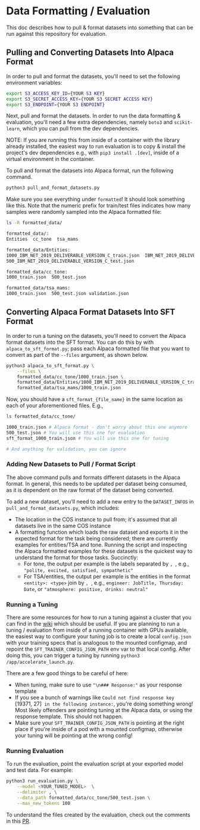 # Data Formatting / Evaluation
This doc describes how to pull & format datasets into something that can be run against this repository for evaluation.

## Pulling and Converting Datasets Into Alpaca Format
In order to pull and format the datasets, you'll need to set the following environment variables:

```bash
export S3_ACCESS_KEY_ID={YOUR S3 KEY}
export S3_SECRET_ACCESS_KEY={YOUR S3 SECRET ACCESS KEY}
export S3_ENDPOINT={YOUR S3 ENDPOINT}
```

Next, pull and format the datasets. In order to run the data formatting & evaluation, you'll need a few extra dependencies, namely `boto3` and `scikit-learn`, which you can pull from the dev dependencies.

NOTE: If you are running this from inside of a container with the library already installed, the easiest way to run evaluation is to copy & install the project's dev dependencies e.g., with `pip3 install .[dev]`, inside of a virtual environment in the container.

To pull and format the datasets into Alpaca format, run the following command.
```bash
python3 pull_and_format_datasets.py
```

Make sure you see everything under `formatted`! It should look something like this. Note that the numeric prefix for train/test files indicates how many samples were randomly sampled into the Alpaca formatted file:
```bash
ls -R formatted_data/

formatted_data/:
Entities  cc_tone  tsa_mams

formatted_data/Entities:
1000_IBM_NET_2019_DELIVERABLE_VERSION_C_train.json  IBM_NET_2019_DELIVERABLE_VERSION_C_dev.json
500_IBM_NET_2019_DELIVERABLE_VERSION_C_test.json

formatted_data/cc_tone:
1000_train.json  500_test.json

formatted_data/tsa_mams:
1000_train.json  500_test.json validation.json
```

## Converting Alpaca Format Datasets Into SFT Format

In order to run a tuning on the datasets, you'll need to convert the Alpaca format datasets into the SFT format. You can do this by with `alpaca_to_sft_format.py`; pass each Alpaca formatted file that you want to convert as part of the `--files` argument, as shown below.

```bash
python3 alpaca_to_sft_format.py \
    --files \
    formatted_data/cc_tone/1000_train.json \
    formatted_data/Entities/1000_IBM_NET_2019_DELIVERABLE_VERSION_C_train.json \
    formatted_data/tsa_mams/1000_train.json
```

Now, you should have a `sft_format_{file_name}` in the same location as each of your aforementioned files. E.g.,
```bash
ls formatted_data/cc_tone/

1000_train.json # Alpaca format - don't worry about this one anymore
500_test.json # You will use this one for evaluation
sft_format_1000_train.json # You will use this one for tuning

# And anything for validation, you can ignore
```

### Adding New Datasets to Pull / Format Script
The above command pulls and formats different datasets in the Alpaca format. In general, this needs to be updated per dataset being consumed, as it is dependent on the raw format of the dataset being converted.

To add a new dataset, you'll need to add a new entry to the `DATASET_INFOS` in `pull_and_format_datasets.py`, which includes:

- The location in the COS instance to pull from; it's assumed that all datasets live in the same COS instance
- A formatting function which loads the raw dataset and exports it in the expected format for the task being considered; there are currently examples for entities/TSA and tone. Running the script and inspecting the Alpaca formatted examples for these datasets is the quickest way to understand the format for those tasks. Succinctly:
    - For tone, the output per example is the labels separated by `, `, e.g., `"polite, excited, satisfied, sympathetic"`
    - For TSA/entities, the output per example is the entities in the format `<entity>: <type>` join by `, `, e.g., `engineer: JobTitle, Thursday: Date`, or `"atmosphere: positive, drinks: neutral"`

### Running a Tuning
There are some resources for how to run a tuning against a cluster that you can find in the [wiki](https://github.com/foundation-model-stack/fms-hf-tuning/wiki/Installing-and-Testing-OpenShift-fms%E2%80%90hf%E2%80%90tuning-Stack#6-testing) which should be useful. If you are planning to run a tuning / evaluation from inside of a running container with GPUs available, the easiest way to configure your tuning job is to create a local `config.json` with your training specs that is analogous to the mounted configmap, and repoint the `SFT_TRAINER_CONFIG_JSON_PATH` env var to that local config. After doing this, you can trigger a tuning by running `python3 /app/accelerate_launch.py`.

There are a few good things to be careful of here:

- When tuning, make sure to use `"\n### Response:"` as your response template
- If you see a bunch of warnings like `Could not find response key `[19371, 27]` in the following instance:`, you're doing something wrong! Most likely offenders are pointing tuning at the Alpaca data, or using the response template. This should not happen.
- Make sure your `SFT_TRAINER_CONFIG_JSON_PATH` is pointing at the right place if you're inside of a pod with a mounted configmap, otherwise your tuning will be pointing at the wrong config!

### Running Evaluation
To run the evaluation, point the evaluation script at your exported model and test data. For example:

```bash
python3 run_evaluation.py \
    --model <YOUR_TUNED_MODEL>  \
    --delimiter , \
    --data_path formatted_data/cc_tone/500_test.json \
    --max_new_tokens 100
```

To understand the files created by the evaluation, check out the comments in this [PR](https://github.com/foundation-model-stack/fms-hf-tuning/pull/102).
